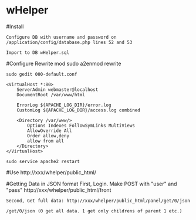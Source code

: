 # wHelper

#Install

	Configure DB with username and password on /application/config/database.php lines 52 and 53

	Import to DB wHelper.sql

#Configure Rewrite mod
	sudo a2enmod rewrite
	
	sudo gedit 000-default.conf

	<VirtualHost *:80>
		ServerAdmin webmaster@localhost
		DocumentRoot /var/www/html

		ErrorLog ${APACHE_LOG_DIR}/error.log
		CustomLog ${APACHE_LOG_DIR}/access.log combined

		<Directory /var/www/>
			Options Indexes FollowSymLinks MultiViews
			AllowOverride All
			Order allow,deny
			allow from all
		</Directory>
	</VirtualHost>

	sudo service apache2 restart
	
#Use
	http://xxx/whelper/public_html/

#Getting Data in JSON format
	First, Login. Make POST with "user" and "pass" http://xxx/whelper/public_html/front
		
	Second, Get full data: http://xxx/whelper/public_html/panel/get/0/json

	/get/0/json (0 get all data. 1 get only childrens of parent 1 etc.)
